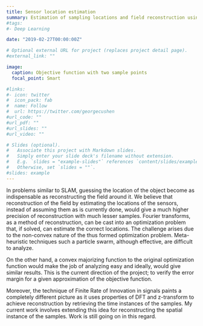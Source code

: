 ```yaml
---
title: Sensor location estimation
summary: Estimation of sampling locations and field reconstruction using a few samples
#tags:
#- Deep Learning

date: "2019-02-27T00:00:00Z"

# Optional external URL for project (replaces project detail page).
#external_link: ""

image:
  caption: Objective function with two sample points
  focal_point: Smart

#links:
#- icon: twitter
#  icon_pack: fab
#  name: Follow
#  url: https://twitter.com/georgecushen
#url_code: ""
#url_pdf: ""
#url_slides: ""
#url_video: ""

# Slides (optional).
#   Associate this project with Markdown slides.
#   Simply enter your slide deck's filename without extension.
#   E.g. `slides = "example-slides"` references `content/slides/example-slides.md`.
#   Otherwise, set `slides = ""`.
#slides: example
---
```


In problems similar to SLAM, guessing the location of the object become as indispensable as reconstructing the field around it. We believe that reconstruction of the field by estimating the locations of the sensors, instead of assuming them as is currently done, would give a much higher precision of reconstruction with much lesser samples. Fourier transforms, as a method of reconstruction, can be cast into an optimization problem that, if solved, can estimate the correct locations. The challenge arises due to the non-convex nature of the thus formed optimization problem. Meta-heuristic techniques such a particle swarm, although effective, are difficult to analyze.

On the other hand, a convex majorizing function to the original optimization function would make the job of analyzing easy and ideally, would give similar results. This is the current direction of the project; to verify the error margin for a given approximation of the objective function. 

Moreover, the technique of Finite Rate of Innovation in signals paints a completely different picture as it uses properties of DFT and z-transform to achieve reconstruction by retrieving the time instances of the samples. My current work involves extending this idea for reconstructing the spatial instance of the samples. Work is still going on in this regard.
